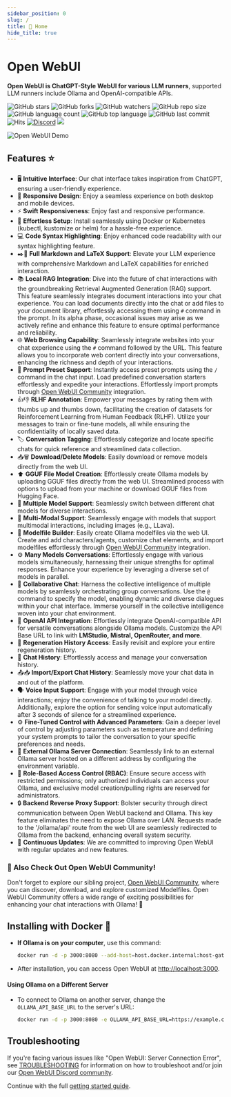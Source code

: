 ```yaml
---
sidebar_position: 0
slug: /
title: 🏡 Home
hide_title: true
---
```


# Open WebUI

**Open WebUI is ChatGPT-Style WebUI for various LLM runners**, supported LLM runners include Ollama and OpenAI-compatible APIs.

![GitHub stars](https://img.shields.io/github/stars/open-webui/open-webui?style=social)
![GitHub forks](https://img.shields.io/github/forks/open-webui/open-webui?style=social)
![GitHub watchers](https://img.shields.io/github/watchers/open-webui/open-webui?style=social)
![GitHub repo size](https://img.shields.io/github/repo-size/open-webui/open-webui)
![GitHub language count](https://img.shields.io/github/languages/count/open-webui/open-webui)
![GitHub top language](https://img.shields.io/github/languages/top/open-webui/open-webui)
![GitHub last commit](https://img.shields.io/github/last-commit/open-webui/open-webui?color=red)
![Hits](https://hits.seeyoufarm.com/api/count/incr/badge.svg?url=https%3A%2F%2Fgithub.com%2Follama-webui%2Follama-wbui&count_bg=%2379C83D&title_bg=%23555555&icon=&icon_color=%23E7E7E7&title=hits&edge_flat=false)
[![Discord](https://img.shields.io/badge/Discord-Open_WebUI-blue?logo=discord&logoColor=white)](https://discord.gg/5rJgQTnV4s)
[![](https://img.shields.io/static/v1?label=Sponsor&message=%E2%9D%A4&logo=GitHub&color=%23fe8e86)](https://github.com/sponsors/tjbck)

![Open WebUI Demo](/img/demo.gif)

## Features ⭐

- 🖥️ **Intuitive Interface**: Our chat interface takes inspiration from ChatGPT, ensuring a user-friendly experience.
- 📱 **Responsive Design**: Enjoy a seamless experience on both desktop and mobile devices.
- ⚡ **Swift Responsiveness**: Enjoy fast and responsive performance.
- 🚀 **Effortless Setup**: Install seamlessly using Docker or Kubernetes (kubectl, kustomize or helm) for a hassle-free experience.
- 💻 **Code Syntax Highlighting**: Enjoy enhanced code readability with our syntax highlighting feature.
- ✒️🔢 **Full Markdown and LaTeX Support**: Elevate your LLM experience with comprehensive Markdown and LaTeX capabilities for enriched interaction.
- 📚 **Local RAG Integration**: Dive into the future of chat interactions with the groundbreaking Retrieval Augmented Generation (RAG) support. This feature seamlessly integrates document interactions into your chat experience. You can load documents directly into the chat or add files to your document library, effortlessly accessing them using `#` command in the prompt. In its alpha phase, occasional issues may arise as we actively refine and enhance this feature to ensure optimal performance and reliability.
- 🌐 **Web Browsing Capability**: Seamlessly integrate websites into your chat experience using the `#` command followed by the URL. This feature allows you to incorporate web content directly into your conversations, enhancing the richness and depth of your interactions.
- 📜 **Prompt Preset Support**: Instantly access preset prompts using the `/` command in the chat input. Load predefined conversation starters effortlessly and expedite your interactions. Effortlessly import prompts through [Open WebUI Community](https://openwebui.com/) integration.
- 👍👎 **RLHF Annotation**: Empower your messages by rating them with thumbs up and thumbs down, facilitating the creation of datasets for Reinforcement Learning from Human Feedback (RLHF). Utilize your messages to train or fine-tune models, all while ensuring the confidentiality of locally saved data.
- 🏷️ **Conversation Tagging**: Effortlessly categorize and locate specific chats for quick reference and streamlined data collection.
- 📥🗑️ **Download/Delete Models**: Easily download or remove models directly from the web UI.
- ⬆️ **GGUF File Model Creation**: Effortlessly create Ollama models by uploading GGUF files directly from the web UI. Streamlined process with options to upload from your machine or download GGUF files from Hugging Face.
- 🤖 **Multiple Model Support**: Seamlessly switch between different chat models for diverse interactions.
- 🔄 **Multi-Modal Support**: Seamlessly engage with models that support multimodal interactions, including images (e.g., LLava).
- 🧩 **Modelfile Builder**: Easily create Ollama modelfiles via the web UI. Create and add characters/agents, customize chat elements, and import modelfiles effortlessly through [Open WebUI Community](https://openwebui.com/) integration.
- ⚙️ **Many Models Conversations**: Effortlessly engage with various models simultaneously, harnessing their unique strengths for optimal responses. Enhance your experience by leveraging a diverse set of models in parallel.
- 💬 **Collaborative Chat**: Harness the collective intelligence of multiple models by seamlessly orchestrating group conversations. Use the `@` command to specify the model, enabling dynamic and diverse dialogues within your chat interface. Immerse yourself in the collective intelligence woven into your chat environment.
- 🤝 **OpenAI API Integration**: Effortlessly integrate OpenAI-compatible API for versatile conversations alongside Ollama models. Customize the API Base URL to link with **LMStudio, Mistral, OpenRouter, and more**.
- 🔄 **Regeneration History Access**: Easily revisit and explore your entire regeneration history.
- 📜 **Chat History**: Effortlessly access and manage your conversation history.
- 📤📥 **Import/Export Chat History**: Seamlessly move your chat data in and out of the platform.
- 🗣️ **Voice Input Support**: Engage with your model through voice interactions; enjoy the convenience of talking to your model directly. Additionally, explore the option for sending voice input automatically after 3 seconds of silence for a streamlined experience.
- ⚙️ **Fine-Tuned Control with Advanced Parameters**: Gain a deeper level of control by adjusting parameters such as temperature and defining your system prompts to tailor the conversation to your specific preferences and needs.
- 🔗 **External Ollama Server Connection**: Seamlessly link to an external Ollama server hosted on a different address by configuring the environment variable.
- 🔐 **Role-Based Access Control (RBAC)**: Ensure secure access with restricted permissions; only authorized individuals can access your Ollama, and exclusive model creation/pulling rights are reserved for administrators.
- 🔒 **Backend Reverse Proxy Support**: Bolster security through direct communication between Open WebUI backend and Ollama. This key feature eliminates the need to expose Ollama over LAN. Requests made to the '/ollama/api' route from the web UI are seamlessly redirected to Ollama from the backend, enhancing overall system security.
- 🌟 **Continuous Updates**: We are committed to improving Open WebUI with regular updates and new features.

### 🔗 Also Check Out Open WebUI Community!

Don't forget to explore our sibling project, [Open WebUI Community](https://openwebui.com/), where you can discover, download, and explore customized Modelfiles. Open WebUI Community offers a wide range of exciting possibilities for enhancing your chat interactions with Ollama! 🚀

## Installing with Docker 🐳

- **If Ollama is on your computer**, use this command:

  ```bash
  docker run -d -p 3000:8080 --add-host=host.docker.internal:host-gateway -v open-webui:/app/backend/data --name open-webui --restart always ghcr.io/open-webui/open-webui:main
  ```

- After installation, you can access Open WebUI at [http://localhost:3000](http://localhost:3000).

#### Using Ollama on a Different Server

- To connect to Ollama on another server, change the `OLLAMA_API_BASE_URL` to the server's URL:

  ```bash
  docker run -d -p 3000:8080 -e OLLAMA_API_BASE_URL=https://example.com/api -v open-webui:/app/backend/data --name open-webui --restart always ghcr.io/open-webui/open-webui:main
  ```

## Troubleshooting

If you're facing various issues like "Open WebUI: Server Connection Error", see [TROUBLESHOOTING](/getting-started/troubleshooting) for information on how to troubleshoot and/or join our [Open WebUI Discord community](https://discord.gg/5rJgQTnV4s).

Continue with the full [getting started guide](./getting-started.md).
